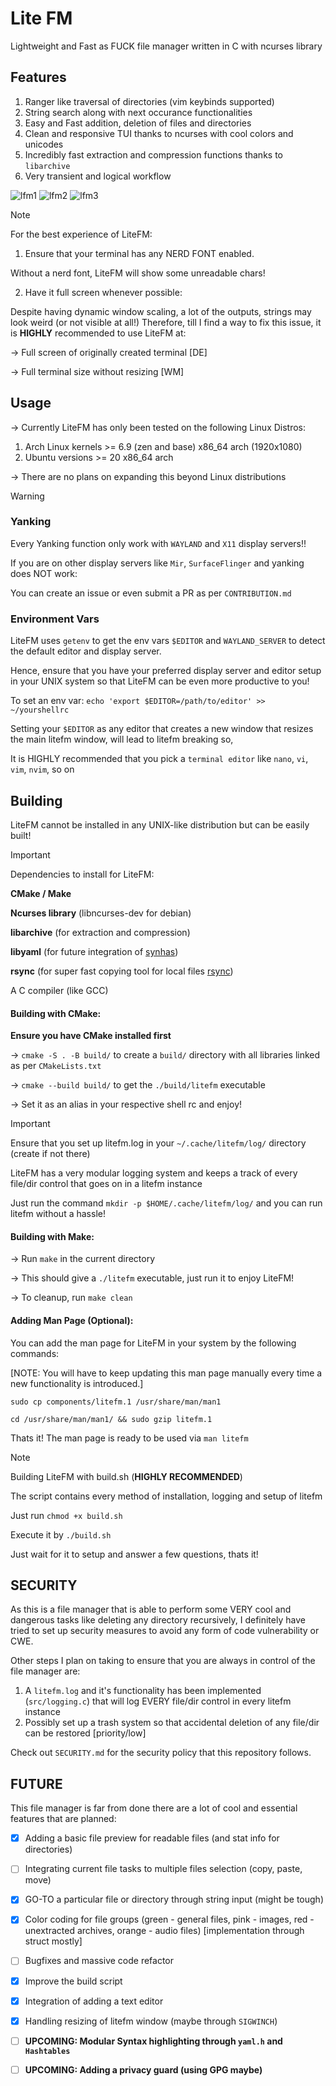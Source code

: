 # Lite FM

Lightweight and Fast as FUCK file manager written in C with ncurses library

## Features

1. Ranger like traversal of directories (vim keybinds supported)
2. String search along with next occurance functionalities
3. Easy and Fast addition, deletion of files and directories
4. Clean and responsive TUI thanks to ncurses with cool colors and unicodes
5. Incredibly fast extraction and compression functions thanks to `libarchive`
6. Very transient and logical workflow


![lfm1](https://github.com/user-attachments/assets/4bf801e2-594e-4259-b910-11a5a277de5b)
![lfm2](https://github.com/user-attachments/assets/819dd99c-69c1-456f-a92b-fdb60a7c558e)
![lfm3](https://github.com/user-attachments/assets/a3273802-4dd2-4642-a5f4-512570591a11)


> [!NOTE]
> 
> For the best experience of LiteFM:
> 
> 1. Ensure that your terminal has any NERD FONT enabled.
> 
> Without a nerd font, LiteFM will show some unreadable chars!
> 
> 2. Have it full screen whenever possible:
> 
> Despite having dynamic window scaling, a lot of
> the outputs, strings may look weird (or not visible at all!)
> Therefore, till I find a way to fix this issue, it is **HIGHLY**
> recommended to use LiteFM at: 
> 
>   -> Full screen of originally created terminal [DE] 
> 
>   -> Full terminal size without resizing [WM]


## Usage

-> Currently LiteFM has only been tested on the following Linux Distros:
   1. Arch Linux kernels >= 6.9 (zen and base) x86_64 arch (1920x1080)
   2. Ubuntu versions >= 20 x86_64 arch

-> There are no plans on expanding this beyond Linux distributions

> [!WARNING]
> 
> ### Yanking
> 
> Every Yanking function only work with `WAYLAND` and `X11` display servers!!
> 
> If you are on other display servers like `Mir`, `SurfaceFlinger` and yanking does NOT work:
> 
> You can create an issue or even submit a PR as per `CONTRIBUTION.md`
> 
> ### Environment Vars
> 
> LiteFM uses `getenv` to get the env vars `$EDITOR` and `WAYLAND_SERVER` to detect the default editor and display server.
> 
> Hence, ensure that you have your preferred display server and editor setup in your UNIX system so that LiteFM can be even more productive to you!
> 
> To set an env var: `echo 'export $EDITOR=/path/to/editor' >> ~/yourshellrc`
> 
> Setting your `$EDITOR` as any editor that creates a new window that resizes the main litefm window, will lead to litefm breaking so,
> 
> It is HIGHLY recommended that you pick a `terminal editor` like `nano`, `vi`, `vim`, `nvim`, so on


## Building

LiteFM cannot be installed in any UNIX-like distribution but can be easily built!

> [!IMPORTANT]
> 
> Dependencies to install for LiteFM:
> 
> **CMake / Make**
> 
> **Ncurses library** (libncurses-dev for debian)
> 
> **libarchive** (for extraction and compression)
>
> **libyaml** (for future integration of [synhas](https://github.com/nots1dd/synhash))
>
> **rsync** (for super fast copying tool for local files [rsync](https://github.com/RsyncProject/rsync))
> 
> A C compiler (like GCC)
> 

#### Building with CMake:

**Ensure you have CMake installed first**

-> `cmake -S . -B build/` to create a `build/` directory with all libraries linked as per `CMakeLists.txt`

-> `cmake --build build/` to get the `./build/litefm` executable

-> Set it as an alias in your respective shell rc and enjoy!

> [!IMPORTANT]
> Ensure that you set up litefm.log in your ``~/.cache/litefm/log/`` directory (create if not there)
> 
> LiteFM has a very modular logging system and keeps a track of every file/dir control that goes on in a litefm instance 
> 
> Just run the command `mkdir -p $HOME/.cache/litefm/log/` and you can run litefm without a hassle!

#### Building with Make:

-> Run `make` in the current directory

-> This should give a `./litefm` executable, just run it to enjoy LiteFM!

-> To cleanup, run `make clean`

#### Adding Man Page (Optional):

You can add the man page for LiteFM in your system by the following commands:

[NOTE: You will have to keep updating this man page manually every time a new functionality is introduced.]

`sudo cp components/litefm.1 /usr/share/man/man1`

`cd /usr/share/man/man1/ && sudo gzip litefm.1`

Thats it! The man page is ready to be used via `man litefm`

> [!NOTE]
> Building LiteFM with build.sh (**HIGHLY RECOMMENDED**) 
> 
> The script contains every method of installation, logging and setup of litefm
> 
> Just run `chmod +x build.sh` 
> 
> Execute it by `./build.sh` 
> 
> Just wait for it to setup and answer a few questions, thats it!


## SECURITY

As this is a file manager that is able to perform some VERY cool and dangerous tasks like deleting any directory recursively, I definitely have tried to set up security measures to avoid any form of code vulnerability or CWE.

Other steps I plan on taking to ensure that you are always in control of the file manager are:

1. A `litefm.log` and it's functionality has been implemented (`src/logging.c`) that will log EVERY file/dir control in every litefm instance
2. Possibly set up a trash system so that accidental deletion of any file/dir can be restored [priority/low]

Check out `SECURITY.md` for the security policy that this repository follows.


## FUTURE

This file manager is far from done there are a lot of cool and essential features that are planned:

- [x] Adding a basic file preview for readable files (and stat info for directories)

- [ ] Integrating current file tasks to multiple files selection (copy, paste, move)

- [x] GO-TO a particular file or directory through string input (might be tough)

- [x] Color coding for file groups (green - general files, pink - images, red - unextracted archives, orange - audio files) [implementation through struct mostly]

- [ ] Bugfixes and massive code refactor

- [x] Improve the build script

- [x] Integration of adding a text editor

- [x] Handling resizing of litefm window (maybe through `SIGWINCH`)

- [ ] **UPCOMING: Modular Syntax highlighting through `yaml.h` and `Hashtables`**

- [ ] **UPCOMING: Adding a privacy guard (using GPG maybe)**
